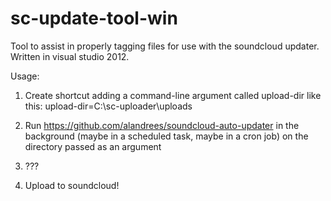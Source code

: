 sc-update-tool-win
==================

Tool to assist in properly tagging files for use with the soundcloud updater.  Written in visual studio 2012.

Usage:
1. Create shortcut adding a command-line argument called upload-dir like this:
upload-dir=C:\sc-uploader\uploads

2. Run https://github.com/alandrees/soundcloud-auto-updater in the background (maybe in a scheduled task, maybe in a cron job) on the directory passed as an argument

3. ???

4. Upload to soundcloud!





